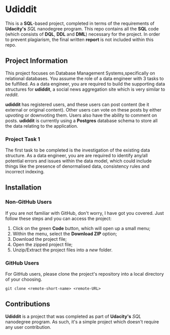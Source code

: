 # Udiddit

This is a **SQL**-based project, completed in terms of the requirements of
**Udacity's** _SQL_ nanodegree program. This repo contains all the **SQL** code
(which consists of **DQL**, **DDL** and **DML**) necessary for the project. In
order to prevent plagiarism, the final written **report** is not included within
this repo.

## Project Information
This project focuses on Database Management Systems,specifically on relational databases. You assume the role of a data engineer with 3 tasks to be fulfilled.
As a data engineer, you are required to build the supporting data structures for **udiddit**, a social news aggregation site which is very similar to _reddit_.

**udiddit** has registered users, and these users can post content (be it external
or original content). Other users can vote on these posts by either upvoting
or downvoting them. Users also have the ability to comment on posts. **udiddit**
is currently using a **Postgres** database schema to store all the data relating
to the application.

### Project Task 1
The first task to be completed is the investigation of the existing data structure.
As a data engineer, you are are required to identify any/all potential errors
and issues within the data model, which could include things like the presence
of denormalised data, consistency rules and incorrect indexing.



## Installation
### Non-GitHub Users
If you are not familiar with GitHub, don't worry, I have got you covered. Just
follow these steps and you can access the project:

1.  Click on the green **Code** button, which will open up a small menu;
2.  Within the menu, select the **Download ZIP** option;
3.  Download the project file;
4.  Open the zipped project file;
5.  Unzip/Extract the project files into a _new_ folder.

### GitHub Users
For GitHub users, please clone the project's repository into a local directory
of your choosing.
```
git clone <remote-short-name> <remote-URL>
```

## Contributions
**Udiddit** is a project that was completed as part of **Udacity's**
_SQL_ nanodegree program. As such, it's a simple project which
doesn't require any user contribution.
